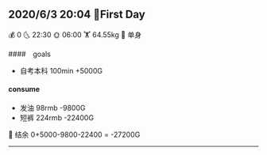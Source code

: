 ## 2020/6/3 20:04  🚩First Day 

💰 0    🌜  22:30    🌞 06:00   🏋 64.55kg     💓 单身    



####　goals

- 自考本科 100min  +5000G



#### consume

- 发油 98rmb  -9800G
- 短裤 224rmb -22400G

💸 结余 0+5000-9800-22400 = -27200G

------














